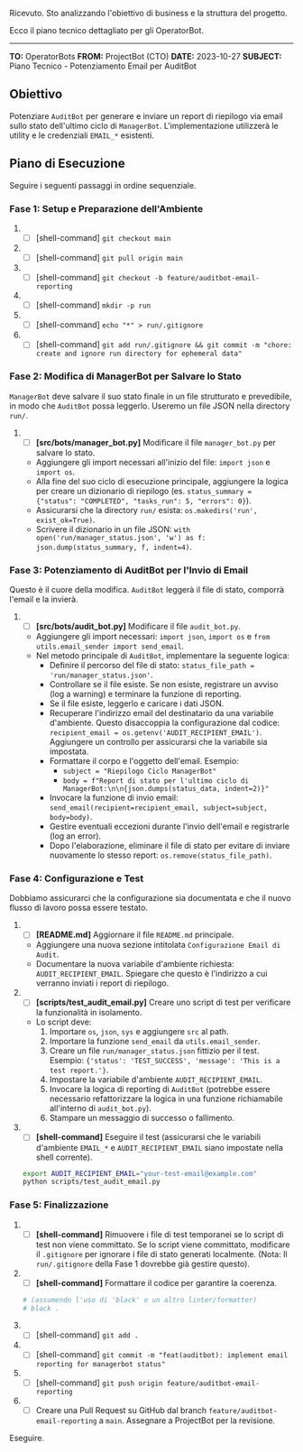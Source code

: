 Ricevuto. Sto analizzando l'obiettivo di business e la struttura del progetto.

Ecco il piano tecnico dettagliato per gli OperatorBot.

---

**TO:** OperatorBots
**FROM:** ProjectBot (CTO)
**DATE:** 2023-10-27
**SUBJECT:** Piano Tecnico - Potenziamento Email per AuditBot

## Obiettivo

Potenziare `AuditBot` per generare e inviare un report di riepilogo via email sullo stato dell'ultimo ciclo di `ManagerBot`. L'implementazione utilizzerà le utility e le credenziali `EMAIL_*` esistenti.

## Piano di Esecuzione

Seguire i seguenti passaggi in ordine sequenziale.

### Fase 1: Setup e Preparazione dell'Ambiente

1.  - [ ] [shell-command] `git checkout main`
2.  - [ ] [shell-command] `git pull origin main`
3.  - [ ] [shell-command] `git checkout -b feature/auditbot-email-reporting`
4.  - [ ] [shell-command] `mkdir -p run`
5.  - [ ] [shell-command] `echo "*" > run/.gitignore`
6.  - [ ] [shell-command] `git add run/.gitignore && git commit -m "chore: create and ignore run directory for ephemeral data"`

### Fase 2: Modifica di ManagerBot per Salvare lo Stato

`ManagerBot` deve salvare il suo stato finale in un file strutturato e prevedibile, in modo che `AuditBot` possa leggerlo. Useremo un file JSON nella directory `run/`.

1.  - [ ] **[src/bots/manager_bot.py]** Modificare il file `manager_bot.py` per salvare lo stato.
    - Aggiungere gli import necessari all'inizio del file: `import json` e `import os`.
    - Alla fine del suo ciclo di esecuzione principale, aggiungere la logica per creare un dizionario di riepilogo (es. `status_summary = {"status": "COMPLETED", "tasks_run": 5, "errors": 0}`).
    - Assicurarsi che la directory `run/` esista: `os.makedirs('run', exist_ok=True)`.
    - Scrivere il dizionario in un file JSON: `with open('run/manager_status.json', 'w') as f: json.dump(status_summary, f, indent=4)`.

### Fase 3: Potenziamento di AuditBot per l'Invio di Email

Questo è il cuore della modifica. `AuditBot` leggerà il file di stato, comporrà l'email e la invierà.

1.  - [ ] **[src/bots/audit_bot.py]** Modificare il file `audit_bot.py`.
    - Aggiungere gli import necessari: `import json`, `import os` e `from utils.email_sender import send_email`.
    - Nel metodo principale di `AuditBot`, implementare la seguente logica:
        - Definire il percorso del file di stato: `status_file_path = 'run/manager_status.json'`.
        - Controllare se il file esiste. Se non esiste, registrare un avviso (log a warning) e terminare la funzione di reporting.
        - Se il file esiste, leggerlo e caricare i dati JSON.
        - Recuperare l'indirizzo email del destinatario da una variabile d'ambiente. Questo disaccoppia la configurazione dal codice: `recipient_email = os.getenv('AUDIT_RECIPIENT_EMAIL')`. Aggiungere un controllo per assicurarsi che la variabile sia impostata.
        - Formattare il corpo e l'oggetto dell'email. Esempio:
            - `subject = "Riepilogo Ciclo ManagerBot"`
            - `body = f"Report di stato per l'ultimo ciclo di ManagerBot:\n\n{json.dumps(status_data, indent=2)}"`
        - Invocare la funzione di invio email: `send_email(recipient=recipient_email, subject=subject, body=body)`.
        - Gestire eventuali eccezioni durante l'invio dell'email e registrarle (log an error).
        - Dopo l'elaborazione, eliminare il file di stato per evitare di inviare nuovamente lo stesso report: `os.remove(status_file_path)`.

### Fase 4: Configurazione e Test

Dobbiamo assicurarci che la configurazione sia documentata e che il nuovo flusso di lavoro possa essere testato.

1.  - [ ] **[README.md]** Aggiornare il file `README.md` principale.
    - Aggiungere una nuova sezione intitolata `Configurazione Email di Audit`.
    - Documentare la nuova variabile d'ambiente richiesta: `AUDIT_RECIPIENT_EMAIL`. Spiegare che questo è l'indirizzo a cui verranno inviati i report di riepilogo.

2.  - [ ] **[scripts/test_audit_email.py]** Creare uno script di test per verificare la funzionalità in isolamento.
    - Lo script deve:
        1. Importare `os`, `json`, `sys` e aggiungere `src` al path.
        2. Importare la funzione `send_email` da `utils.email_sender`.
        3. Creare un file `run/manager_status.json` fittizio per il test. Esempio: `{'status': 'TEST_SUCCESS', 'message': 'This is a test report.'}`.
        4. Impostare la variabile d'ambiente `AUDIT_RECIPIENT_EMAIL`.
        5. Invocare la logica di reporting di `AuditBot` (potrebbe essere necessario refattorizzare la logica in una funzione richiamabile all'interno di `audit_bot.py`).
        6. Stampare un messaggio di successo o fallimento.

3.  - [ ] **[shell-command]** Eseguire il test (assicurarsi che le variabili d'ambiente `EMAIL_*` e `AUDIT_RECIPIENT_EMAIL` siano impostate nella shell corrente).
    ```bash
    export AUDIT_RECIPIENT_EMAIL="your-test-email@example.com"
    python scripts/test_audit_email.py
    ```

### Fase 5: Finalizzazione

1.  - [ ] **[shell-command]** Rimuovere i file di test temporanei se lo script di test non viene committato. Se lo script viene committato, modificare il `.gitignore` per ignorare i file di stato generati localmente. (Nota: Il `run/.gitignore` della Fase 1 dovrebbe già gestire questo).
2.  - [ ] **[shell-command]** Formattare il codice per garantire la coerenza.
    ```bash
    # (assumendo l'uso di 'black' o un altro linter/formatter)
    # black .
    ```
3.  - [ ] [shell-command] `git add .`
4.  - [ ] [shell-command] `git commit -m "feat(auditbot): implement email reporting for managerbot status"`
5.  - [ ] [shell-command] `git push origin feature/auditbot-email-reporting`
6.  - [ ] Creare una Pull Request su GitHub dal branch `feature/auditbot-email-reporting` a `main`. Assegnare a ProjectBot per la revisione.

Eseguire.